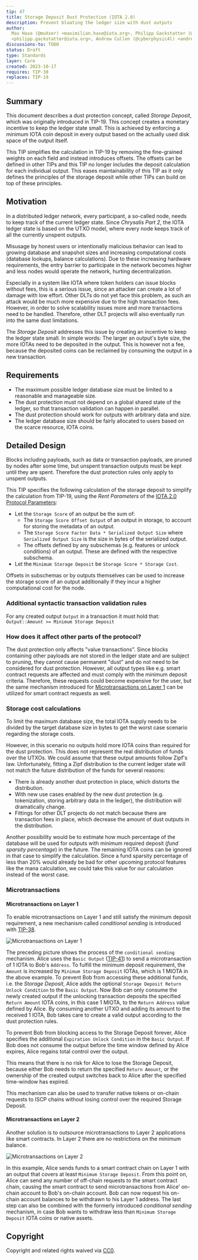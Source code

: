```yaml
---
tip: 47
title: Storage Deposit Dust Protection (IOTA 2.0)
description: Prevent bloating the ledger size with dust outputs
author:
  Max Hase (@muXxer) <maximilian.hase@iota.org>, Philipp Gackstatter (@PhilippGackstatter)
  <philipp.gackstatter@iota.org>, Andrew Cullen (@cyberphysic4l) <andrew.cullen@iota.org>
discussions-to: TODO
status: Draft
type: Standards
layer: Core
created: 2023-10-17
requires: TIP-38
replaces: TIP-19
---
```


## Summary

This document describes a dust protection concept, called _Storage Deposit_, which was originally introduced in TIP-19.
This concept creates a monetary incentive to keep the ledger state small. This is achieved by enforcing a minimum IOTA
coin deposit in every output based on the actually used disk space of the output itself.

This TIP simplifies the calculation in TIP-19 by removing the fine-grained weights on each field and instead introduces
offsets. The offsets can be defined in other TIPs and this TIP no longer includes the deposit calculation for each
individual output. This eases maintainability of this TIP as it only defines the principles of the storage deposit while
other TIPs can build on top of these principles.

## Motivation

In a distributed ledger network, every participant, a so-called node, needs to keep track of the current ledger state.
Since _Chrysalis Part 2_, the IOTA ledger state is based on the UTXO model, where every node keeps track of all the
currently unspent outputs.

Misusage by honest users or intentionally malicious behavior can lead to growing database and snapshot sizes and
increasing computational costs (database lookups, balance calculations). Due to these increasing hardware requirements,
the entry barrier to participate in the network becomes higher and less nodes would operate the network, hurting
decentralization.

Especially in a system like IOTA where token holders can issue blocks without fees, this is a serious issue, since an
attacker can create a lot of damage with low effort. Other DLTs do not yet face this problem, as such an attack would be
much more expensive due to the high transaction fees. However, in order to solve scalability issues more and more
transactions need to be handled. Therefore, other DLT projects will also eventually run into the same dust limitations.

The _Storage Deposit_ addresses this issue by creating an incentive to keep the ledger state small. In simple words: The
larger an output's byte size, the more IOTAs need to be deposited in the output. This is however not a fee, because the
deposited coins can be reclaimed by consuming the output in a new transaction.

## Requirements

- The maximum possible ledger database size must be limited to a reasonable and manageable size.
- The dust protection must not depend on a global shared state of the ledger, so that transaction validation can happen
  in parallel.
- The dust protection should work for outputs with arbitrary data and size.
- The ledger database size should be fairly allocated to users based on the scarce resource, IOTA coins.

## Detailed Design

Blocks including payloads, such as data or transaction payloads, are pruned by nodes after some time, but unspent
transaction outputs must be kept until they are spent. Therefore the dust protection rules only apply to unspent
outputs.

This TIP specifies the following calculation of the storage deposit to simplify the calculation from TIP-19, using the
_Rent Parameters_ of the [IOTA 2.0 Protocol Parameters](../TIP-0049/tip-0049.md):

- Let the `Storage Score` of an output be the sum of:
  - The `Storage Score Offset Output` of an output in storage, to account for storing the metadata of an output.
  - The `Storage Score Factor Data * Serialized Output Size` where `Serialized Output Size` is the size in bytes of the
    serialized output.
  - The offsets defined by any subschemas (e.g. features or unlock conditions) of an output. These are defined with the
    respective subschema.
- Let the `Minimum Storage Deposit` be `Storage Score * Storage Cost`.

Offsets in subschemas or by outputs themselves can be used to increase the storage score of an output additionally if
they incur a higher computational cost for the node.

### Additional syntactic transaction validation rules

For any created output `Output` in a transaction it must hold that: `Output::Amount >= Minimum Storage Deposit`

### How does it affect other parts of the protocol?

The dust protection only affects "value transactions". Since blocks containing other payloads are not stored in the
ledger state and are subject to pruning, they cannot cause permanent "dust" and do not need to be considered for dust
protection. However, all output types like e.g. smart contract requests are affected and must comply with the minimum
deposit criteria. Therefore, these requests could become expensive for the user, but the same mechanism introduced for
[Microtransactions on Layer 1](#Microtransactions-on-Layer-1) can be utilized for smart contract requests as well.

### Storage cost calculations

To limit the maximum database size, the total IOTA supply needs to be divided by the target database size in bytes to
get the worst case scenario regarding the storage costs.

However, in this scenario no outputs hold more IOTA coins than required for the dust protection. This does not represent
the real distribution of funds over the UTXOs. We could assume that these output amounts follow Zipf's law.
Unfortunately, fitting a Zipf distribution to the current ledger state will not match the future distribution of the
funds for several reasons:

- There is already another dust protection in place, which distorts the distribution.
- With new use cases enabled by the new dust protection (e.g. tokenization, storing arbitrary data in the ledger), the
  distribution will dramatically change.
- Fittings for other DLT projects do not match because there are transaction fees in place, which decrease the amount of
  dust outputs in the distribution.

Another possibility would be to estimate how much percentage of the database will be used for outputs with minimum
required deposit (_fund sparsity percentage_) in the future. The remaining IOTA coins can be ignored in that case to
simplify the calculation. Since a fund sparsity percentage of less than 20% would already be bad for other upcoming
protocol features like the mana calculation, we could take this value for our calculation instead of the worst case.

### Microtransactions

#### Microtransactions on Layer 1

To enable microtransactions on Layer 1 and still satisfy the minimum deposit requirement, a new mechanism called
_conditional sending_ is introduced with [TIP-38](../TIP-0038/tip-0038.md).

![Microtransactions on Layer 1](assets/microtransactions_pt3_layer1.png)

The preceding picture shows the process of the `conditional sending` mechanism. Alice uses the `Basic Output`
([TIP-41](../TIP-0041/tip-0041.md)) to send a microtransaction of 1 IOTA to Bob's `Address`. To fulfill the minimum
deposit requirement, the `Amount` is increased by `Minimum Storage Deposit` IOTAs, which is 1 MIOTA in the above
example. To prevent Bob from accessing these additional funds, i.e. the _Storage Deposit_, Alice adds the optional
`Storage Deposit Return Unlock Condition` to the `Basic Output`. Now Bob can only consume the newly created output if
the unlocking transaction deposits the specified `Return Amount` IOTA coins, in this case 1 MIOTA, to the
`Return Address` value defined by Alice. By consuming another UTXO and adding its amount to the received 1 IOTA, Bob
takes care to create a valid output according to the dust protection rules.

To prevent Bob from blocking access to the Storage Deposit forever, Alice specifies the additional
`Expiration Unlock Condition` in the `Basic Output`. If Bob does not consume the output before the time window defined
by Alice expires, Alice regains total control over the output.

This means that there is no risk for Alice to lose the Storage Deposit, because either Bob needs to return the specified
`Return Amount`, or the ownership of the created output switches back to Alice after the specified time-window has
expired.

This mechanism can also be used to transfer native tokens or on-chain requests to ISCP chains without losing control
over the required Storage Deposit.

#### Microtransactions on Layer 2

Another solution is to outsource microtransactions to Layer 2 applications like smart contracts. In Layer 2 there are no
restrictions on the minimum balance.

![Microtransactions on Layer 2](assets/microtransactions_pt3_layer2.png)

In this example, Alice sends funds to a smart contract chain on Layer 1 with an output that covers at least
`Minimum Storage Deposit`. From this point on, Alice can send any number of off-chain requests to the smart contract
chain, causing the smart contract to send microtransactions from Alice' on-chain account to Bob's on-chain account. Bob
can now request his on-chain account balances to be withdrawn to his Layer 1 address. The last step can also be combined
with the formerly introduced _conditional sending_ mechanism, in case Bob wants to withdraw less than
`Minimum Storage Deposit` IOTA coins or native assets.

## Copyright

Copyright and related rights waived via [CC0](https://creativecommons.org/publicdomain/zero/1.0/).
